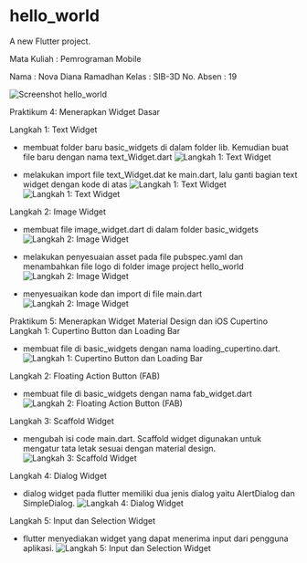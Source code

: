 # hello_world

A new Flutter project.

Mata Kuliah : Pemrograman  Mobile

Nama : Nova Diana Ramadhan
Kelas : SIB-3D
No. Absen : 19

![Screenshot hello_world](image/01.png)

Praktikum 4: Menerapkan Widget Dasar

Langkah 1: Text Widget
- membuat folder baru basic_widgets di dalam folder lib. Kemudian buat file baru dengan nama text_Widget.dart
![Langkah 1: Text Widget](image/langkah01.png)

- melakukan import file text_Widget.dat ke main.dart, lalu ganti bagian text widget dengan kode di atas
![Langkah 1: Text Widget](image/langkah01.2.png)
![Langkah 1: Text Widget](image/langkah01.2.3.png)

Langkah 2: Image Widget
- membuat file image_widget.dart di dalam folder basic_widgets
![Langkah 2: Image Widget](image/langkah02.png)

- melakukan penyesuaian asset pada file pubspec.yaml dan menambahkan file logo di folder image project hello_world
![Langkah 2: Image Widget](image/langkah02.1.png)

- menyesuaikan kode dan import di file main.dart
![Langkah 2: Image Widget](image/langkah02.2.png)   

Praktikum 5: Menerapkan Widget Material Design dan iOS Cupertino
Langkah 1: Cupertino Button dan Loading Bar
- membuat file di basic_widgets dengan nama loading_cupertino.dart.
![Langkah 1: Cupertino Button dan Loading Bar](image/prak5-langkah1.png)

Langkah 2: Floating Action Button (FAB)
- membuat file di basic_widgets dengan nama fab_widget.dart
![Langkah 2: Floating Action Button (FAB)](image/prak5-langkah2.png)

Langkah 3: Scaffold Widget
- mengubah isi code main.dart. Scaffold widget digunakan untuk mengatur tata letak sesuai dengan material design.
![Langkah 3: Scaffold Widget](image/prak5-langkah3.png)

Langkah 4: Dialog Widget
- dialog widget pada flutter memiliki dua jenis dialog yaitu AlertDialog dan SimpleDialog.
![Langkah 4: Dialog Widget](image/prak5-langkah4.png)

Langkah 5: Input dan Selection Widget
- flutter menyediakan widget yang dapat menerima input dari pengguna aplikasi.
![Langkah 5: Input dan Selection Widget](image/prak5-langkah5.png)




